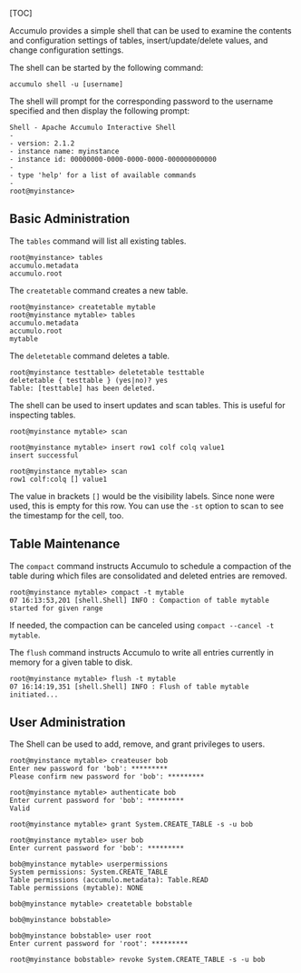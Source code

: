 [TOC]

Accumulo provides a simple shell that can be used to examine the contents and configuration settings of tables, insert/update/delete values, and change configuration settings.

The shell can be started by the following command:

```
accumulo shell -u [username]
```

The shell will prompt for the corresponding password to the username specified and then display the following prompt:

```
Shell - Apache Accumulo Interactive Shell
-
- version: 2.1.2
- instance name: myinstance
- instance id: 00000000-0000-0000-0000-000000000000
-
- type 'help' for a list of available commands
-
root@myinstance>
```

Basic Administration
-------------------------------------------------------------------------------------------------------

The `tables` command will list all existing tables.

```
root@myinstance> tables
accumulo.metadata
accumulo.root
```

The `createtable` command creates a new table.

```
root@myinstance> createtable mytable
root@myinstance mytable> tables
accumulo.metadata
accumulo.root
mytable
```

The `deletetable` command deletes a table.

```
root@myinstance testtable> deletetable testtable
deletetable { testtable } (yes|no)? yes
Table: [testtable] has been deleted.
```

The shell can be used to insert updates and scan tables. This is useful for inspecting tables.

```
root@myinstance mytable> scan

root@myinstance mytable> insert row1 colf colq value1
insert successful

root@myinstance mytable> scan
row1 colf:colq [] value1
```

The value in brackets `[]` would be the visibility labels. Since none were used, this is empty for this row. You can use the `-st` option to scan to see the timestamp for the cell, too.

Table Maintenance
-------------------------------------------------------------------------------------------------

The `compact` command instructs Accumulo to schedule a compaction of the table during which files are consolidated and deleted entries are removed.

```
root@myinstance mytable> compact -t mytable
07 16:13:53,201 [shell.Shell] INFO : Compaction of table mytable started for given range
```

If needed, the compaction can be canceled using `compact --cancel -t mytable`.

The `flush` command instructs Accumulo to write all entries currently in memory for a given table to disk.

```
root@myinstance mytable> flush -t mytable
07 16:14:19,351 [shell.Shell] INFO : Flush of table mytable initiated...
```

User Administration
-----------------------------------------------------------------------------------------------------

The Shell can be used to add, remove, and grant privileges to users.

```
root@myinstance mytable> createuser bob
Enter new password for 'bob': *********
Please confirm new password for 'bob': *********

root@myinstance mytable> authenticate bob
Enter current password for 'bob': *********
Valid

root@myinstance mytable> grant System.CREATE_TABLE -s -u bob

root@myinstance mytable> user bob
Enter current password for 'bob': *********

bob@myinstance mytable> userpermissions
System permissions: System.CREATE_TABLE
Table permissions (accumulo.metadata): Table.READ
Table permissions (mytable): NONE

bob@myinstance mytable> createtable bobstable

bob@myinstance bobstable>

bob@myinstance bobstable> user root
Enter current password for 'root': *********

root@myinstance bobstable> revoke System.CREATE_TABLE -s -u bob
```
